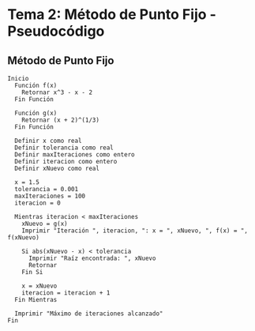 # Tema 2: Método de Punto Fijo - Pseudocódigo
## Método de Punto Fijo
    Inicio
      Función f(x)
        Retornar x^3 - x - 2
      Fin Función
    
      Función g(x)
        Retornar (x + 2)^(1/3)
      Fin Función
    
      Definir x como real
      Definir tolerancia como real
      Definir maxIteraciones como entero
      Definir iteracion como entero
      Definir xNuevo como real
    
      x = 1.5
      tolerancia = 0.001
      maxIteraciones = 100
      iteracion = 0
    
      Mientras iteracion < maxIteraciones
        xNuevo = g(x)
        Imprimir "Iteración ", iteracion, ": x = ", xNuevo, ", f(x) = ", f(xNuevo)
    
        Si abs(xNuevo - x) < tolerancia
          Imprimir "Raíz encontrada: ", xNuevo
          Retornar
        Fin Si
    
        x = xNuevo
        iteracion = iteracion + 1
      Fin Mientras
    
      Imprimir "Máximo de iteraciones alcanzado"
    Fin

